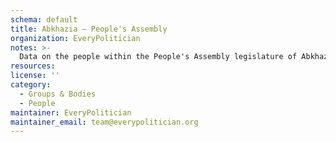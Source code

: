 ```yaml
---
schema: default
title: Abkhazia — People's Assembly
organization: EveryPolitician
notes: >-
  Data on the people within the People's Assembly legislature of Abkhazia.
resources:
license: ''
category:
  - Groups & Bodies
  - People
maintainer: EveryPolitician
maintainer_email: team@everypolitician.org
---
```

